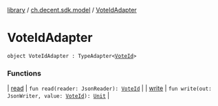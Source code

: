 [library](../../index.md) / [ch.decent.sdk.model](../index.md) / [VoteIdAdapter](./index.md)

# VoteIdAdapter

`object VoteIdAdapter : TypeAdapter<`[`VoteId`](../-vote-id/index.md)`>`

### Functions

| [read](read.md) | `fun read(reader: JsonReader): `[`VoteId`](../-vote-id/index.md) |
| [write](write.md) | `fun write(out: JsonWriter, value: `[`VoteId`](../-vote-id/index.md)`): `[`Unit`](https://kotlinlang.org/api/latest/jvm/stdlib/kotlin/-unit/index.html) |

